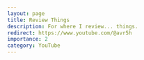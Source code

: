 ```yaml
---
layout: page
title: Review Things
description: For where I review... things.
redirect: https://www.youtube.com/@avr5h
importance: 2
category: YouTube
---
```


